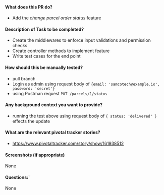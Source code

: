 #### What does this PR do?
- Add the _change parcel order status_ feature 
#### Description of Task to be completed?
- Create the middlewares to enforce input validations and permission checks
- Create controller methods to implement feature
- Write test cases for the end point
#### How should this be manually tested?
- pull branch
- Login as admin using request body of `{email: 'samcotech@example.io', password: 'secret'}`
- using Postman request `PUT /parcels/1/status`
#### Any background context you want to provide?
- running the test above using request body of `{ status: 'delivered' }` effects the update
#### What are the relevant pivotal tracker stories?
- https://www.pivotaltracker.com/story/show/161938512
#### Screenshots (if appropriate)
None
#### Questions:`
None